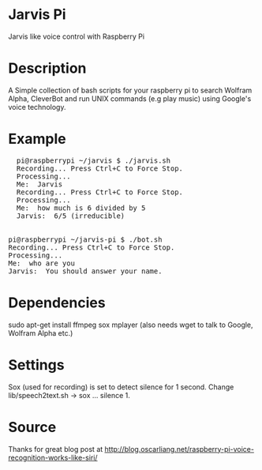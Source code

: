 Jarvis Pi
=========

Jarvis like voice control with Raspberry Pi

Description
=========

A Simple collection of bash scripts for your raspberry pi to search Wolfram Alpha, CleverBot and run UNIX commands (e.g play music) using Google's voice technology.

Example
========
<pre>
  pi@raspberrypi ~/jarvis $ ./jarvis.sh 
  Recording... Press Ctrl+C to Force Stop.
  Processing...
  Me:  Jarvis
  Recording... Press Ctrl+C to Force Stop.
  Processing...
  Me:  how much is 6 divided by 5
  Jarvis:  6/5 (irreducible)


pi@raspberrypi ~/jarvis-pi $ ./bot.sh 
Recording... Press Ctrl+C to Force Stop.
Processing...
Me:  who are you
Jarvis:  You should answer your name.
</pre>

Dependencies
========

sudo apt-get install ffmpeg sox mplayer 
(also needs wget to talk to Google, Wolfram Alpha etc.)


Settings
========

Sox (used for recording) is set to detect silence for 1 second. Change lib/speech2text.sh -> sox ... silence 1. 

Source
========

Thanks for great blog post at http://blog.oscarliang.net/raspberry-pi-voice-recognition-works-like-siri/
